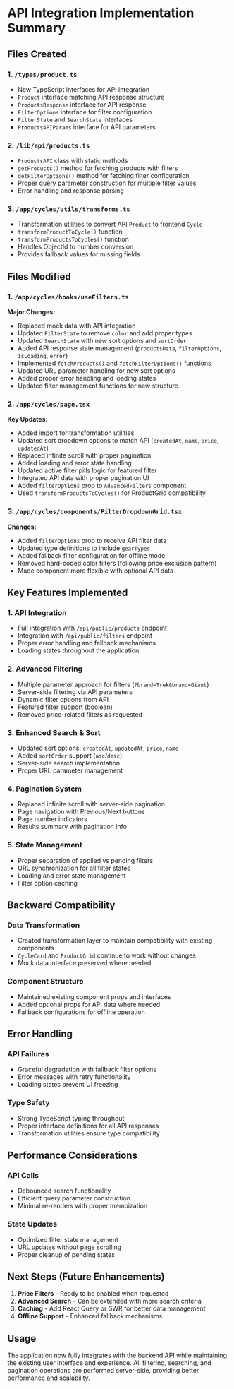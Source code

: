 # API Integration Implementation Summary

## Files Created

### 1. `/types/product.ts`
- New TypeScript interfaces for API integration
- `Product` interface matching API response structure  
- `ProductsResponse` interface for API response
- `FilterOptions` interface for filter configuration
- `FilterState` and `SearchState` interfaces
- `ProductsAPIParams` interface for API parameters

### 2. `/lib/api/products.ts`
- `ProductsAPI` class with static methods
- `getProducts()` method for fetching products with filters
- `getFilterOptions()` method for fetching filter configuration
- Proper query parameter construction for multiple filter values
- Error handling and response parsing

### 3. `/app/cycles/utils/transforms.ts`
- Transformation utilities to convert API `Product` to frontend `Cycle`
- `transformProductToCycle()` function
- `transformProductsToCycles()` function
- Handles ObjectId to number conversion
- Provides fallback values for missing fields

## Files Modified

### 1. `/app/cycles/hooks/useFilters.ts`
**Major Changes:**
- Replaced mock data with API integration
- Updated `FilterState` to remove `color` and add proper types
- Updated `SearchState` with new sort options and `sortOrder`
- Added API response state management (`productsData`, `filterOptions`, `isLoading`, `error`)
- Implemented `fetchProducts()` and `fetchFilterOptions()` functions
- Updated URL parameter handling for new sort options
- Added proper error handling and loading states
- Updated filter management functions for new structure

### 2. `/app/cycles/page.tsx`
**Key Updates:**
- Added import for transformation utilities
- Updated sort dropdown options to match API (`createdAt`, `name`, `price`, `updatedAt`)
- Replaced infinite scroll with proper pagination
- Added loading and error state handling
- Updated active filter pills logic for featured filter
- Integrated API data with proper pagination UI
- Added `filterOptions` prop to `AdvancedFilters` component
- Used `transformProductsToCycles()` for ProductGrid compatibility

### 3. `/app/cycles/components/FilterDropdownGrid.tsx`
**Changes:**
- Added `filterOptions` prop to receive API filter data
- Updated type definitions to include `gearTypes`
- Added fallback filter configuration for offline mode
- Removed hard-coded color filters (following price exclusion pattern)
- Made component more flexible with optional API data

## Key Features Implemented

### 1. **API Integration**
- Full integration with `/api/public/products` endpoint
- Integration with `/api/public/filters` endpoint  
- Proper error handling and fallback mechanisms
- Loading states throughout the application

### 2. **Advanced Filtering**
- Multiple parameter approach for filters (`?brand=Trek&brand=Giant`)
- Server-side filtering via API parameters
- Dynamic filter options from API
- Featured filter support (boolean)
- Removed price-related filters as requested

### 3. **Enhanced Search & Sort**
- Updated sort options: `createdAt`, `updatedAt`, `price`, `name`
- Added `sortOrder` support (`asc`/`desc`)
- Server-side search implementation
- Proper URL parameter management

### 4. **Pagination System**
- Replaced infinite scroll with server-side pagination
- Page navigation with Previous/Next buttons
- Page number indicators
- Results summary with pagination info

### 5. **State Management**
- Proper separation of applied vs pending filters
- URL synchronization for all filter states
- Loading and error state management
- Filter option caching

## Backward Compatibility

### Data Transformation
- Created transformation layer to maintain compatibility with existing components
- `CycleCard` and `ProductGrid` continue to work without changes
- Mock data interface preserved where needed

### Component Structure
- Maintained existing component props and interfaces
- Added optional props for API data where needed
- Fallback configurations for offline operation

## Error Handling

### API Failures
- Graceful degradation with fallback filter options
- Error messages with retry functionality
- Loading states prevent UI freezing

### Type Safety
- Strong TypeScript typing throughout
- Proper interface definitions for all API responses
- Transformation utilities ensure type compatibility

## Performance Considerations

### API Calls
- Debounced search functionality
- Efficient query parameter construction
- Minimal re-renders with proper memoization

### State Updates
- Optimized filter state management
- URL updates without page scrolling
- Proper cleanup of pending states

## Next Steps (Future Enhancements)

1. **Price Filters** - Ready to be enabled when requested
2. **Advanced Search** - Can be extended with more search criteria
3. **Caching** - Add React Query or SWR for better data management
4. **Offline Support** - Enhanced fallback mechanisms

## Usage

The application now fully integrates with the backend API while maintaining the existing user interface and experience. All filtering, searching, and pagination operations are performed server-side, providing better performance and scalability.
